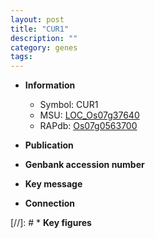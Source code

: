 ```yaml
---
layout: post
title: "CUR1"
description: ""
category: genes
tags: 
---
```


* **Information**  
    + Symbol: CUR1  
    + MSU: [LOC_Os07g37640](http://rice.uga.edu/cgi-bin/ORF_infopage.cgi?orf=LOC_Os07g37640)  
    + RAPdb: [Os07g0563700](http://rapdb.dna.affrc.go.jp/viewer/gbrowse_details/irgsp1?name=Os07g0563700)  

* **Publication**  

* **Genbank accession number**  

* **Key message**  

* **Connection**  

[//]: # * **Key figures**  


